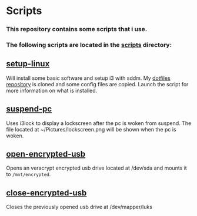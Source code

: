 # Scripts
### This repository contains some scripts that i use.
### The following scripts are located in the [scripts](./scripts/) directory:

## [setup-linux](./scripts/setup-linux) 
Will install some basic software and setup i3 with sddm. My [dotfiles repository](https://github.com/LMH01/dotfiles) is cloned and some config files are copied. Launch the script for more information on what is installed.

## [suspend-pc](./scripts/suspend-pc)
Uses i3lock to display a lockscreen after the pc is woken from suspend. The file located at ~/Pictures/lockscreen.png will be shown when the pc is woken.

## [open-encrypted-usb](./scripts/open-encrypted-usb)
Opens an veracrypt encrypted usb drive located at /dev/sda and mounts it to `/mnt/encrypted`.

## [close-encrypted-usb](./scripts/close-encrypted-usb)
Closes the previously opened usb drive at /dev/mapper/luks
